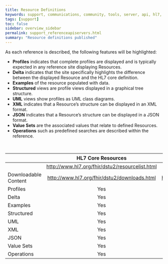 ```yaml
---
title: Resource Definitions
keywords: support, communications, community, tools, server, api, hl7, resources, profiles
tags: [support]
toc: false
sidebar: overview_sidebar
permalink: support_referenceapiservers.html
summary: "Resource definitions published"
---
```


As each reference is described, the following features will be highlighted:
* <b>Profiles</b> indicates that complete profiles are displayed and is typically expected in any reference site displaying Resources.
* <b>Delta</b> indicates that the site specifically highlights the difference between the displayed Resource and the HL7 core definition.
* <b>Examples</b> of the resource populated with data.
* <b>Structured</b> views are profile views displayed in a graphical tree structure.
* <b>UML</b> views show profiles as UML class diagrams.
* <b>XML</b> indicates that a Resource’s structure can be displayed in an XML format.
* <b>JSON</b> indicates that a Resource’s structure can be displayed in a JSON format.
* <b>Value Sets</b> are the associated values that relate to defined Resources.
* <b>Operations</b> such as predefined searches are described within the reference.

<br>
<table style="width:100%;max-width:100%;table-layout:fixed;text-align:center;vertical-align:middle;">
<thead>
<tr><th></th><th style="text-align:center;vertical-align:bottom;">HL7 Core Resources</th><th style="text-align:center;vertical-align:bottom;">NHS Digital Profiles</th></tr>
</thead>
<tr><td style="text-align:left;vertical-align:middle"></td><td style="word-wrap: break-word;text-align:center;vertical-align:middle"><a href="http://www.hl7.org/fhir/dstu2/resourcelist.html">http://www.hl7.org/fhir/dstu2/resourcelist.html</a></td><td style="word-wrap: break-word;text-align:center;vertical-align:middle"><a href="https://nhsconnect.github.io/gpconnect/datalibrary.html">https://nhsconnect.github.io/gpconnect/datalibrary.html</a></td></tr>
<tr><td style="text-align:left;vertical-align:middle">Downloadable Content</td><td style="word-wrap: break-word;vertical-align:middle"><a href="http://www.hl7.org/fhir/dstu2/downloads.html">http://www.hl7.org/fhir/dstu2/downloads.html</a></td><td style="word-wrap: break-word;vertical-align:middle"><a  href="https://nhsconnect.github.io/gpconnect/development_deliverables.html">https://nhsconnect.github.io/gpconnect/development_deliverables.html</a></td></tr>
<tr><td style="text-align:left">Profiles</td><td>Yes</td><td>Yes</td></tr>
<tr><td style="text-align:left">Delta</td><td>Yes</td><td>Yes</td></tr>
<tr><td style="text-align:left">Examples</td><td>Yes</td><td>No</td></tr>
<tr><td style="text-align:left">Structured</td><td>Yes</td><td>No</td></tr>
<tr><td style="text-align:left">UML</td><td>Yes</td><td>No</td></tr>
<tr><td style="text-align:left">XML</td><td>Yes</td><td>Yes</td></tr>
<tr><td style="text-align:left">JSON</td><td>Yes</td><td>No</td></tr>
<tr><td style="text-align:left">Value Sets</td><td>Yes</td><td>Yes</td></tr>
<tr><td style="text-align:left">Operations</td><td>Yes</td><td>No</td></tr>
</table>

